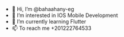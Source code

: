 - 👋 Hi, I’m @bahaahany-eg
- 👀 I’m interested in IOS Mobile Development
- 🌱 I’m currently learning Flutter
- 📫 To reach me +201222764533

<!---
bahaahany-eg/bahaahany-eg is a ✨ special ✨ repository because its `README.md` (this file) appears on your GitHub profile.
You can click the Preview link to take a look at your changes.
--->
